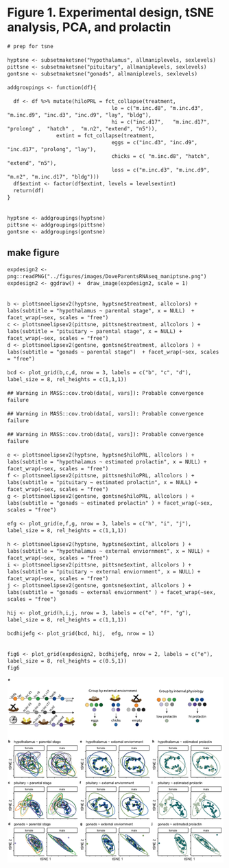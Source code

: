 Figure 1. Experimental design, tSNE analysis, PCA, and prolactin
================================================================

    # prep for tsne

    hyptsne <- subsetmaketsne("hypothalamus", allmaniplevels, sexlevels)
    pittsne <- subsetmaketsne("pituitary", allmaniplevels, sexlevels)
    gontsne <- subsetmaketsne("gonads", allmaniplevels, sexlevels)

    addgroupings <- function(df){
      
      df <- df %>% mutate(hiloPRL = fct_collapse(treatment, 
                                      lo = c("m.inc.d8", "m.inc.d3", "m.inc.d9", "inc.d3", "inc.d9", "lay", "bldg"),
                                      hi = c("inc.d17",   "m.inc.d17", "prolong" ,  "hatch" ,  "m.n2", "extend", "n5")),
                    extint = fct_collapse(treatment, 
                                      eggs = c("inc.d3", "inc.d9", "inc.d17", "prolong", "lay"),
                                      chicks = c( "m.inc.d8", "hatch", "extend", "n5"),
                                      loss = c("m.inc.d3", "m.inc.d9", "m.n2", "m.inc.d17", "bldg")))
      df$extint <- factor(df$extint, levels = levelsextint)
      return(df)
    }
      

    hyptsne <- addgroupings(hyptsne)
    pittsne <- addgroupings(pittsne)
    gontsne <- addgroupings(gontsne)

make figure
-----------

    expdesign2 <- png::readPNG("../figures/images/DoveParentsRNAseq_maniptsne.png")
    expdesign2 <- ggdraw() +  draw_image(expdesign2, scale = 1)


    b <- plottsneelipsev2(hyptsne, hyptsne$treatment, allcolors) + labs(subtitle = "hypothalamus ~ parental stage", x = NULL)  + facet_wrap(~sex, scales = "free")
    c <- plottsneelipsev2(pittsne, pittsne$treatment, allcolors ) + labs(subtitle = "pituitary ~ parental stage", x = NULL) + facet_wrap(~sex, scales = "free") 
    d <- plottsneelipsev2(gontsne, gontsne$treatment, allcolors ) + labs(subtitle = "gonads ~ parental stage")  + facet_wrap(~sex, scales = "free")  

    bcd <- plot_grid(b,c,d, nrow = 3, labels = c("b", "c", "d"), label_size = 8, rel_heights = c(1,1,1))

    ## Warning in MASS::cov.trob(data[, vars]): Probable convergence failure

    ## Warning in MASS::cov.trob(data[, vars]): Probable convergence failure

    ## Warning in MASS::cov.trob(data[, vars]): Probable convergence failure

    e <- plottsneelipsev2(hyptsne, hyptsne$hiloPRL, allcolors ) + labs(subtitle = "hypothalamus ~ estimated prolactin", x = NULL) + facet_wrap(~sex, scales = "free")  
    f <- plottsneelipsev2(pittsne, pittsne$hiloPRL, allcolors ) + labs(subtitle = "pituitary ~ estimated prolactin", x = NULL) + facet_wrap(~sex, scales = "free")   
    g <- plottsneelipsev2(gontsne, gontsne$hiloPRL, allcolors ) + labs(subtitle = "gonads ~ estimated prolactin" ) + facet_wrap(~sex, scales = "free")   

    efg <- plot_grid(e,f,g, nrow = 3, labels = c("h", "i", "j"), label_size = 8, rel_heights = c(1,1,1))

    h <- plottsneelipsev2(hyptsne, hyptsne$extint, allcolors ) + labs(subtitle = "hypothalamus ~ external enviornment", x = NULL) + facet_wrap(~sex, scales = "free")  
    i <- plottsneelipsev2(pittsne, pittsne$extint, allcolors ) + labs(subtitle = "pituitary ~ external enviornment", x = NULL) + facet_wrap(~sex, scales = "free")   
    j <- plottsneelipsev2(gontsne, gontsne$extint, allcolors ) + labs(subtitle = "gonads ~ external enviornment" ) + facet_wrap(~sex, scales = "free")   

    hij <- plot_grid(h,i,j, nrow = 3, labels = c("e", "f", "g"), label_size = 8, rel_heights = c(1,1,1))

    bcdhijefg <- plot_grid(bcd, hij,  efg, nrow = 1)


    fig6 <- plot_grid(expdesign2, bcdhijefg, nrow = 2, labels = c("e"), label_size = 8, rel_heights = c(0.5,1))
    fig6

![](../figures/fig5-1.png)

